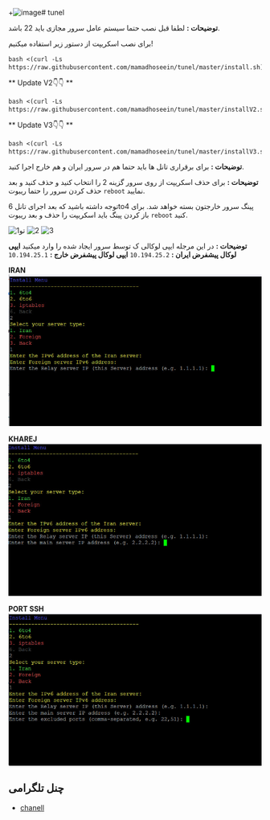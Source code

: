 +![image](https://github.com/user-attachments/assets/81b4b7c9-5b03-4537-a56c-187a3afa07ae)# tunel

**توضیحات :** لطفا قبل نصب حتما سیستم عامل سرور مجازی باید 22 باشد.


برای نصب اسکریپت از دستور زیر استفاده میکنیم!

```
bash <(curl -Ls https://raw.githubusercontent.com/mamadhoseein/tunel/master/install.sh)
```

** Update V2👇👇 **
```
bash <(curl -Ls https://raw.githubusercontent.com/mamadhoseein/tunel/master/installV2.sh)
```
** Update V3👇👇 **
```
bash <(curl -Ls https://raw.githubusercontent.com/mamadhoseein/tunel/master/installV3.sh)
```
**توضیحات :** برای برقراری تانل ها باید حتما هم در سرور ایران و هم خارج اجرا کنید.

**توضیحات :** برای حذف اسکریپت از روی سرور گزینه 2 را انتخاب کنید و حذف کنید و بعد حذف کردن سرور را حتما ریبوت ```reboot``` نمایید.

توجه داشته باشید که بعد اجرای تانل 6to4 پینگ سرور خارجتون بسته خواهد شد. برای باز کردن پینگ باید اسکریپت را حذف و بعد ریبوت ```reboot``` کنید. 



![1](./e.png)تو
![2](./m.png)
![3](./i.png)

**توضیحات :** در این مرجله ایپی لوکالی ک توسط سرور ایجاد شده را وارد میکنید 
**ایپی لوکال پیشفرض ایران :** ```10.194.25.2```
**ایپی لوکال پیشفرض خارج :** ```10.194.25.1```

**IRAN**
![4](./c.png)

**KHAREJ**
![5](./b.png)

**PORT SSH**
![6](./k.png)
## چنل تلگرامی

- [chanell](http://t.me/vpns_shop)
